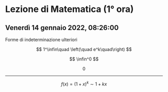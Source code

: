 # Lezione di Matematica (1° ora)
## Venerdì 14 gennaio 2022, 08:26:00

Forme di indeterminazione ulteriori

$$
1^\infin\quad \left(\quad e^k\quad\right)
$$

$$
\infin^0
$$

$$
0
$$


---


$$
f(x)=(1+x)^k\sim1+kx
$$

$$
$$
<!--stackedit_data:
eyJoaXN0b3J5IjpbMzc5NDk5MDY1LDE2MzMyMjgzOTldfQ==
-->